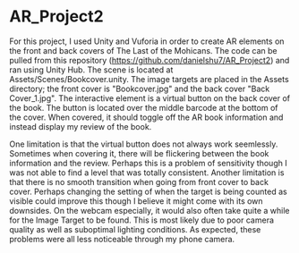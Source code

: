 # AR_Project2
For this project, I used Unity and Vuforia in order to create AR elements on the front and back covers of The Last of the Mohicans. The code can be pulled from this repository (https://github.com/danielshu7/AR_Project2) and ran using Unity Hub.  The scene is located at Assets/Scenes/Bookcover.unity. The image targets are placed in the Assets directory; the front cover is "Bookcover.jpg" and the back cover "Back Cover_1.jpg". The interactive element is a virtual button on the back cover of the book.  The button is located over the middle barcode at the bottom of the cover.  When covered, it should toggle off the AR book information and instead display my review of the book.

One limitation is that the virtual button does not always work seemlessly.  Sometimes when covering it, there will be flickering between the book information and the review.  Perhaps this is a problem of sensitivity though I was not able to find a level that was totally consistent.  Another limitation is that there is no smooth transition when going from front cover to back cover.  Perhaps changing the setting of when the target is being counted as visible could improve this though I believe it might come with its own downsides.  On the webcam especially, it would also often take quite a while for the Image Target to be found. This is most likely due to poor camera quality as well as suboptimal lighting conditions.  As expected, these problems were all less noticeable through my phone camera.
